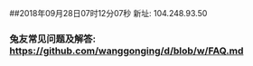 ##2018年09月28日07时12分07秒 新址: 104.248.93.50
### 兔友常见问题及解答: https://github.com/wanggonging/d/blob/w/FAQ.md
